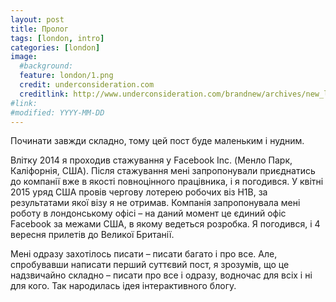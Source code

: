 ```yaml
---
layout: post
title: Пролог
tags: [london, intro]
categories: [london]
image:
  #background:
  feature: london/1.png
  credit: underconsideration.com
  creditlink: http://www.underconsideration.com/brandnew/archives/new_logo_for_facebook_done_in-house_with_eric_olson.php
#link:
#modified: YYYY-MM-DD
---
```


Починати завжди складно, тому цей пост буде маленьким і нудним.

Влітку 2014 я проходив стажування у Facebook Inc. (Менло Парк, Каліфорнія, США). Після стажування
мені запропонували приєднатись до компанії вже в якості повноцінного працівника, і я погодився. У квітні
2015 уряд США провів чергову лотерею робочих віз H1B, за результатами якої візу я не отримав. Компанія
запропонувала мені роботу в лондонському офісі – на даний момент це єдиний офіс Facebook за межами США,
в якому ведеться розробка. Я погодився, і 4 вересня прилетів до Великої Британії.

Мені одразу захотілось писати – писати багато і про все. Але, спробувавши написати
перший суттєвий пост, я зрозумів, що це надзвичайно складно – писати про все і одразу,
водночас для всіх і ні для кого. Так народилась ідея інтерактивного блогу.
